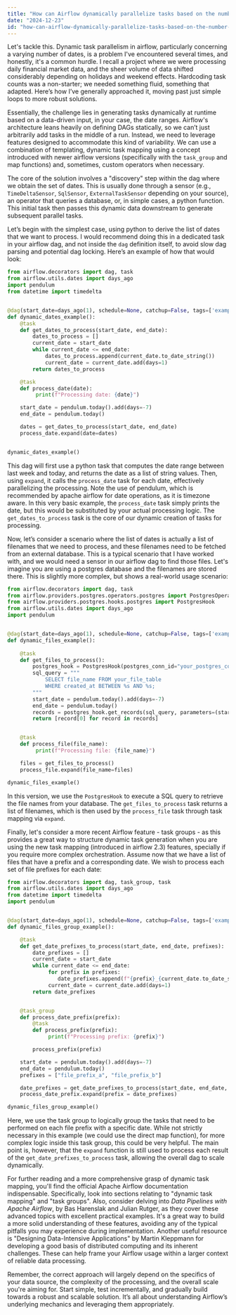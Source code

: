 ```yaml
---
title: "How can Airflow dynamically parallelize tasks based on the number of dates?"
date: "2024-12-23"
id: "how-can-airflow-dynamically-parallelize-tasks-based-on-the-number-of-dates"
---
```


Let's tackle this. Dynamic task parallelism in airflow, particularly concerning a varying number of dates, is a problem I've encountered several times, and honestly, it's a common hurdle. I recall a project where we were processing daily financial market data, and the sheer volume of data shifted considerably depending on holidays and weekend effects. Hardcoding task counts was a non-starter; we needed something fluid, something that adapted. Here’s how I’ve generally approached it, moving past just simple loops to more robust solutions.

Essentially, the challenge lies in generating tasks dynamically at runtime based on a data-driven input, in your case, the date ranges. Airflow's architecture leans heavily on defining DAGs statically, so we can’t just arbitrarily add tasks in the middle of a run. Instead, we need to leverage features designed to accommodate this kind of variability. We can use a combination of templating, dynamic task mapping using a concept introduced with newer airflow versions (specifically with the `task_group` and map functions) and, sometimes, custom operators when necessary.

The core of the solution involves a "discovery" step within the dag where we obtain the set of dates. This is usually done through a sensor (e.g., `TimeDeltaSensor`, `SqlSensor`, `ExternalTaskSensor` depending on your source), an operator that queries a database, or, in simple cases, a python function. This initial task then passes this dynamic data downstream to generate subsequent parallel tasks.

Let’s begin with the simplest case, using python to derive the list of dates that we want to process. I would recommend doing this in a dedicated task in your airflow dag, and not inside the `dag` definition itself, to avoid slow dag parsing and potential dag locking. Here’s an example of how that would look:

```python
from airflow.decorators import dag, task
from airflow.utils.dates import days_ago
import pendulum
from datetime import timedelta


@dag(start_date=days_ago(1), schedule=None, catchup=False, tags=['example'])
def dynamic_dates_example():
    @task
    def get_dates_to_process(start_date, end_date):
        dates_to_process = []
        current_date = start_date
        while current_date <= end_date:
            dates_to_process.append(current_date.to_date_string())
            current_date = current_date.add(days=1)
        return dates_to_process

    @task
    def process_date(date):
         print(f"Processing date: {date}")

    start_date = pendulum.today().add(days=-7)
    end_date = pendulum.today()

    dates = get_dates_to_process(start_date, end_date)
    process_date.expand(date=dates)


dynamic_dates_example()
```

This dag will first use a python task that computes the date range between last week and today, and returns the date as a list of string values. Then, using `expand`, it calls the `process_date` task for each date, effectively parallelizing the processing. Note the use of pendulum, which is recommended by apache airflow for date operations, as it is timezone aware. In this very basic example, the `process_date` task simply prints the date, but this would be substituted by your actual processing logic. The `get_dates_to_process` task is the core of our dynamic creation of tasks for processing.

Now, let’s consider a scenario where the list of dates is actually a list of filenames that we need to process, and these filenames need to be fetched from an external database. This is a typical scenario that I have worked with, and we would need a sensor in our airflow dag to find those files. Let's imagine you are using a postgres database and the filenames are stored there. This is slightly more complex, but shows a real-world usage scenario:

```python
from airflow.decorators import dag, task
from airflow.providers.postgres.operators.postgres import PostgresOperator
from airflow.providers.postgres.hooks.postgres import PostgresHook
from airflow.utils.dates import days_ago
import pendulum


@dag(start_date=days_ago(1), schedule=None, catchup=False, tags=['example'])
def dynamic_files_example():
    
    @task
    def get_files_to_process():
        postgres_hook = PostgresHook(postgres_conn_id="your_postgres_conn_id") #replace with your connection id
        sql_query = """
            SELECT file_name FROM your_file_table
            WHERE created_at BETWEEN %s AND %s;
        """
        start_date = pendulum.today().add(days=-7)
        end_date = pendulum.today()
        records = postgres_hook.get_records(sql_query, parameters=(start_date, end_date))
        return [record[0] for record in records]


    @task
    def process_file(file_name):
         print(f"Processing file: {file_name}")

    files = get_files_to_process()
    process_file.expand(file_name=files)

dynamic_files_example()
```

In this version, we use the `PostgresHook` to execute a SQL query to retrieve the file names from your database. The `get_files_to_process` task returns a list of filenames, which is then used by the `process_file` task through task mapping via `expand`.

Finally, let's consider a more recent Airflow feature - task groups - as this provides a great way to structure dynamic task generation when you are using the new task mapping (introduced in airflow 2.3) features, specially if you require more complex orchestration. Assume now that we have a list of files that have a prefix and a corresponding date. We wish to process each set of file prefixes for each date:

```python
from airflow.decorators import dag, task_group, task
from airflow.utils.dates import days_ago
from datetime import timedelta
import pendulum


@dag(start_date=days_ago(1), schedule=None, catchup=False, tags=['example'])
def dynamic_files_group_example():

    @task
    def get_date_prefixes_to_process(start_date, end_date, prefixes):
        date_prefixes = []
        current_date = start_date
        while current_date <= end_date:
             for prefix in prefixes:
                date_prefixes.append(f"{prefix}_{current_date.to_date_string()}")
             current_date = current_date.add(days=1)
        return date_prefixes


    @task_group
    def process_date_prefix(prefix):
        @task
        def process_prefix(prefix):
             print(f"Processing prefix: {prefix}")

        process_prefix(prefix)

    start_date = pendulum.today().add(days=-7)
    end_date = pendulum.today()
    prefixes = ["file_prefix_a", "file_prefix_b"]

    date_prefixes = get_date_prefixes_to_process(start_date, end_date, prefixes)
    process_date_prefix.expand(prefix = date_prefixes)

dynamic_files_group_example()
```
Here, we use the task group to logically group the tasks that need to be performed on each file prefix with a specific date. While not strictly necessary in this example (we could use the direct map function), for more complex logic inside this task group, this could be very helpful. The main point is, however, that the `expand` function is still used to process each result of the `get_date_prefixes_to_process` task, allowing the overall dag to scale dynamically.

For further reading and a more comprehensive grasp of dynamic task mapping, you'll find the official Apache Airflow documentation indispensable. Specifically, look into sections relating to "dynamic task mapping" and "task groups". Also, consider delving into *Data Pipelines with Apache Airflow*, by Bas Harenslak and Julian Rutger, as they cover these advanced topics with excellent practical examples. It's a great way to build a more solid understanding of these features, avoiding any of the typical pitfalls you may experience during implementation. Another useful resource is "Designing Data-Intensive Applications" by Martin Kleppmann for developing a good basis of distributed computing and its inherent challenges. These can help frame your Airflow usage within a larger context of reliable data processing.

Remember, the correct approach will largely depend on the specifics of your data source, the complexity of the processing, and the overall scale you're aiming for. Start simple, test incrementally, and gradually build towards a robust and scalable solution. It’s all about understanding Airflow’s underlying mechanics and leveraging them appropriately.
